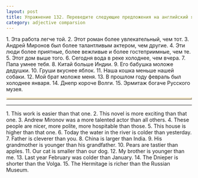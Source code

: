 ```yaml
---
layout: post
title: Упражнение 132. Переведите следующие предложения на английский язык.
category: adjective comparsion
---
```

<section class="question">
1. Эта работа легче той. 2. Этот роман более увлекательный, чем тот. 3. Андрей Миронов был более талантливым актером, чем другие. 4. Эти люди более приятные, более вежливые и более гостеприимные, чем те. 5. Этот дом выше того. 6. Сегодня вода в реке холоднее, чем вчера. 7. Папа умнее тебя. 8. Китай больше Индии. 9. Его бабушка моложе дедушки. 10. Груши вкуснее яблок. 11. Наша кошка меньше нашей собаки. 12. Мой брат моложе меня. 13. В прошлом году февраль был холоднее января. 14. Днепр короче Волги. 15. Эрмитаж богаче Русского музея. 
 
<td valign="top">
 <p style="font:80%;background: honeydew;border:3px outset #ffeecc;text-align:center"></p>
  
   
  <hr>
<p style="font:80%; color:#dedede"> <!--6020d6ff--><!--6020d6ff--></p>
 
  
 </td>
</section>

<section class="answer">
1. This work is easier than that one. 2. This novel is more exciting than that one. 3. Andrew Mironov was a more talented actor than all others. 4. These people are nicer, more polite, more hospitable than those. 5. This house is higher than that one. 6. Today the water in the river is colder than yesterday. 7. Father is cleverer than you. 8. China is larger than India. 9. His grandmother is younger than his grandfather. 10. Pears are tastier than apples. 11. Our cat is smaller than our dog. 12. My brother is younger than me. 13. Last year February was colder than January. 14. The Dnieper is shorter than the Volga. 15. The Hermitage is richer than the Russian Museum.
</section>